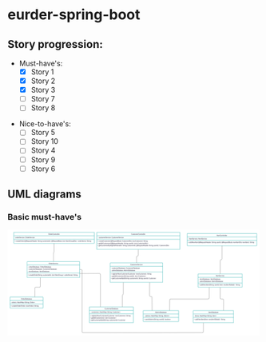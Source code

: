 # eurder-spring-boot
## Story progression:
* Must-have's:
   - [X] Story 1
   - [X] Story 2
   - [X] Story 3
   - [ ] Story 7
   - [ ] Story 8
- Nice-to-have's:
   - [ ] Story 5
   - [ ] Story 10
   - [ ] Story 4
   - [ ] Story 9
   - [ ] Story 6

## UML diagrams
### Basic must-have's
![Basic UML Diagram](eurder-must-have-UML-diagram.jpg) 
